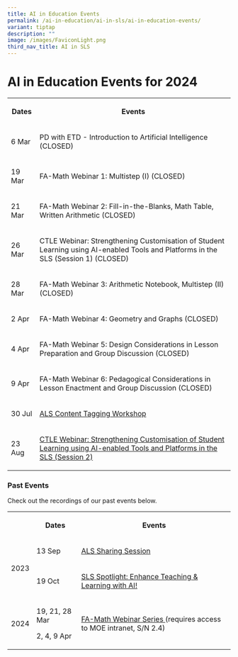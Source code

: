 ```yaml
---
title: AI in Education Events
permalink: /ai-in-education/ai-in-sls/ai-in-education-events/
variant: tiptap
description: ""
image: /images/FaviconLight.png
third_nav_title: AI in SLS
---
```

<h1>AI in Education Events for 2024</h1>
<p></p>
<table style="minWidth: 50px">
<colgroup>
<col>
<col>
</colgroup>
<tbody>
<tr>
<th rowspan="1" colspan="1">
<p>Dates</p>
</th>
<th rowspan="1" colspan="1">
<p>Events</p>
</th>
</tr>
<tr>
<td rowspan="1" colspan="1">
<p>6 Mar</p>
</td>
<td rowspan="1" colspan="1">
<p>PD with ETD - Introduction to Artificial Intelligence (CLOSED)</p>
</td>
</tr>
<tr>
<td rowspan="1" colspan="1">
<p>19 Mar</p>
</td>
<td rowspan="1" colspan="1">
<p>FA-Math Webinar 1: Multistep (I) (CLOSED)</p>
</td>
</tr>
<tr>
<td rowspan="1" colspan="1">
<p>21 Mar</p>
</td>
<td rowspan="1" colspan="1">
<p>FA-Math Webinar 2: Fill-in-the-Blanks, Math Table, Written Arithmetic
(CLOSED)</p>
</td>
</tr>
<tr>
<td rowspan="1" colspan="1">
<p>26 Mar</p>
</td>
<td rowspan="1" colspan="1">
<p>CTLE Webinar: Strengthening Customisation of Student Learning using AI-enabled
Tools and Platforms in the SLS (Session 1) (CLOSED)</p>
</td>
</tr>
<tr>
<td rowspan="1" colspan="1">
<p>28 Mar</p>
</td>
<td rowspan="1" colspan="1">
<p>FA-Math Webinar 3: Arithmetic Notebook, Multistep (II) (CLOSED)</p>
</td>
</tr>
<tr>
<td rowspan="1" colspan="1">
<p>2 Apr</p>
</td>
<td rowspan="1" colspan="1">
<p>FA-Math Webinar 4: Geometry and Graphs (CLOSED)</p>
</td>
</tr>
<tr>
<td rowspan="1" colspan="1">
<p>4 Apr</p>
</td>
<td rowspan="1" colspan="1">
<p>FA-Math Webinar 5: Design Considerations in Lesson Preparation and Group
Discussion (CLOSED)</p>
</td>
</tr>
<tr>
<td rowspan="1" colspan="1">
<p>9 Apr</p>
</td>
<td rowspan="1" colspan="1">
<p>FA-Math Webinar 6: Pedagogical Considerations in Lesson Enactment and
Group Discussion (CLOSED)</p>
</td>
</tr>
<tr>
<td rowspan="1" colspan="1">
<p>30 Jul</p>
</td>
<td rowspan="1" colspan="1">
<p><a href="https://go.gov.sg/als-content-tagging-workshop-eposter" rel="noopener noreferrer nofollow" target="_blank">ALS Content Tagging Workshop</a>
</p>
</td>
</tr>
<tr>
<td rowspan="1" colspan="1">
<p>23 Aug</p>
</td>
<td rowspan="1" colspan="1">
<p><a href="https://go.gov.sg/customslsposter" rel="noopener noreferrer nofollow" target="_blank">CTLE Webinar: Strengthening Customisation of Student Learning using AI-enabled Tools and Platforms in the SLS (Session 2)</a>
</p>
</td>
</tr>
</tbody>
</table>
<h3>Past Events</h3>
<p>Check out the recordings of our past events below.</p>
<table style="minWidth: 75px">
<colgroup>
<col>
<col>
<col>
</colgroup>
<tbody>
<tr>
<th rowspan="1" colspan="1">
<p></p>
</th>
<th rowspan="1" colspan="1">
<p>Dates</p>
</th>
<th rowspan="1" colspan="1">
<p>Events</p>
</th>
</tr>
<tr>
<td rowspan="2" colspan="1">
<p>2023</p>
</td>
<td rowspan="1" colspan="1">
<p>13 Sep</p>
</td>
<td rowspan="1" colspan="1">
<p><a href="https://go.gov.sg/alsrecording23" rel="noopener noreferrer nofollow" target="_blank"><u>ALS Sharing Session</u></a>
</p>
</td>
</tr>
<tr>
<td rowspan="1" colspan="1">
<p>19 Oct</p>
</td>
<td rowspan="1" colspan="1">
<p><a href="https://www.youtube.com/watch?v=4blj2iwMyao&amp;ab_channel=ETDtogo" rel="noopener noreferrer nofollow" target="_blank"><u>SLS Spotlight: Enhance Teaching &amp; Learning with AI!</u></a>
</p>
</td>
</tr>
<tr>
<td rowspan="1" colspan="1">
<p>2024</p>
</td>
<td rowspan="1" colspan="1">
<p>19, 21, 28 Mar</p>
<p>2, 4, 9 Apr</p>
<p></p>
</td>
<td rowspan="1" colspan="1">
<p><a href="https://intranet.moe.gov.sg/etd/edtechmp2030/Pages/Resources.aspx" rel="noopener noreferrer nofollow" target="_blank">FA-Math Webinar Series </a>(requires
access to MOE intranet, S/N 2.4)</p>
</td>
</tr>
</tbody>
</table>
<p></p>